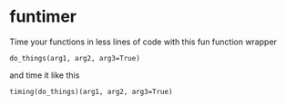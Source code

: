 # funtimer
Time your functions in less lines of code with this fun function wrapper

```
do_things(arg1, arg2, arg3=True)
```

and time it like this

```
timing(do_things)(arg1, arg2, arg3=True)
```

